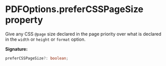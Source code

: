 # PDFOptions.preferCSSPageSize property

Give any CSS `@page` size declared in the page priority over what is declared in the `width` or `height` or `format` option.

**Signature:**

```typescript
preferCSSPageSize?: boolean;
```

